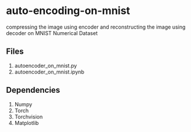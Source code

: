 # auto-encoding-on-mnist
compressing the image using encoder and reconstructing the image using decoder on MNIST Numerical Dataset

## Files
1. autoencoder_on_mnist.py
2. autoencoder_on_mnist.ipynb

## Dependencies
1. Numpy
2. Torch
3. Torchvision
4. Matplotlib
